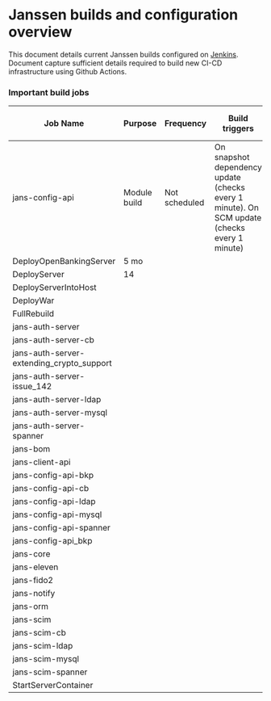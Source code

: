 # Janssen builds and configuration overview

This document details current Janssen builds configured on [Jenkins](https://jenkins.jans.io/jenkins/). 
Document capture sufficient details required to build new CI-CD infrastructure using Github Actions.


### Important build jobs


|Job Name|Purpose|Frequency|Build triggers|Test cases|Deployments?|Related GH workflow|Post build action|
| --- | --- | --- | --- | --- | --- | --- | --- |
|jans-config-api|Module build|Not scheduled|On snapshot dependency update (checks every 1 minute). On SCM update (checks every 1 minute) |jenkins-dev1.jans.io|Does not deploy|triggers `docker-jans-config-api`|Generates Cucumber HTML reports|
|DeployOpenBankingServer|5 mo
|DeployServer|14
|DeployServerIntoHost|
|DeployWar|
|FullRebuild|
|jans-auth-server|
|jans-auth-server-cb|
|jans-auth-server-extending_crypto_support|
|jans-auth-server-issue_142|
|jans-auth-server-ldap|
|jans-auth-server-mysql|
|jans-auth-server-spanner|
|jans-bom|
|jans-client-api|
|jans-config-api-bkp|
|jans-config-api-cb|
|jans-config-api-ldap|
|jans-config-api-mysql|
|jans-config-api-spanner|
|jans-config-api_bkp|
|jans-core|
|jans-eleven|
|jans-fido2|
|jans-notify|
|jans-orm|
|jans-scim|
|jans-scim-cb|
|jans-scim-ldap|
|jans-scim-mysql|
|jans-scim-spanner|
|StartServerContainer|
